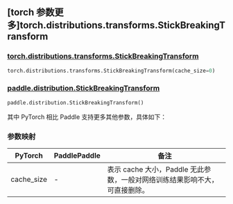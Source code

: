 ## [torch 参数更多]torch.distributions.transforms.StickBreakingTransform

### [torch.distributions.transforms.StickBreakingTransform](https://pytorch.org/docs/1.13/distributions.html#torch.distributions.transforms.StickBreakingTransform)

```python
torch.distributions.transforms.StickBreakingTransform(cache_size=0)
```

### [paddle.distribution.StickBreakingTransform](https://www.paddlepaddle.org.cn/documentation/docs/zh/develop/api/paddle/distribution/StickBreakingTransform_cn.html)

```python
paddle.distribution.StickBreakingTransform()
```

其中 PyTorch 相比 Paddle 支持更多其他参数，具体如下：

### 参数映射

| PyTorch    | PaddlePaddle | 备注                                                                       |
| ---------- | ------------ | -------------------------------------------------------------------------- |
| cache_size | -            | 表示 cache 大小，Paddle 无此参数，一般对网络训练结果影响不大，可直接删除。 |
